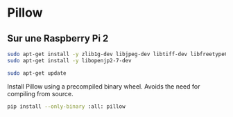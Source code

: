 # Pillow 
## Sur une Raspberry Pi 2 
```bash
sudo apt-get install -y zlib1g-dev libjpeg-dev libtiff-dev libfreetype6-dev
sudo apt-get install -y libopenjp2-7-dev
```

```bash
sudo apt-get update
```

Install Pillow using a precompiled binary wheel. 
Avoids the need for compiling from source.

```bash
pip install --only-binary :all: pillow
```

